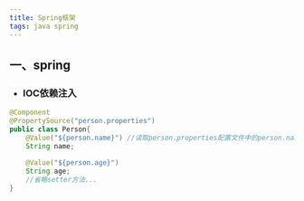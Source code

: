 ```yaml
---
title: Spring框架
tags: java spring
---
```




## 一、spring

* ### IOC依赖注入

```java
@Component
@PropertySource("person.properties")
public class Person{
    @Value("${person.name}") //读取person.properties配置文件中的person.name属性，注入给name字段
    String name;
 
    @Value("${person.age}")
    String age;
    //省略setter方法...
}
```


